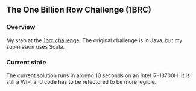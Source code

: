 ## The One Billion Row Challenge (1BRC)

### Overview

My stab at the [1brc challenge](https://github.com/gunnarmorling/1brc/blob/main/README.md).
The original challenge is in Java, but my submission uses Scala.

### Current state

The current solution runs in around 10 seconds on an Intel i7-13700H.
It is still a WIP, and code has to be refectored to be more legible.
